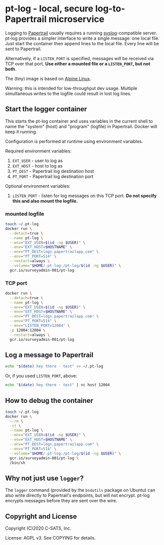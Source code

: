 # pt-log - local, secure log-to-Papertrail microservice

Logging to [Papertrail](https://papertrailapp.com/) usually requires a running [syslog](https://en.wikipedia.org/wiki/Syslog)-compatible server. pt-log provides a simpler interface to write a single message: one local file. Just start the container then append lines to the local file. Every line will be sent to Papertrail.

Alternatively, if a `LISTEN_PORT` is specified, messages will be received via TCP over that port. **Use either a mounted file or a `LISTEN_PORT`, but not both**.

The (tiny) image is based on [Alpine Linux](http://www.alpinelinux.org/).

Warning: this is intended for low-throughput dev usage. Multiple simultaneous writes to the logfile could result in lost log lines.

## Start the logger container

This starts the pt-log container and uses variables in the current shell to name the "system" (host) and "program" (logfile) in Papertrail. Docker will keep it running.

Configuration is performed at runtime using environment variables.

Required environment variables:

1. `EXT_USER` - user to log as
1. `EXT_HOST` - host to log as
1. `PT_DEST` - Papertrail log destination host
1. `PT_PORT` - Papertrail log destination port

Optional environment variables:

1. `LISTEN_PORT` - listen for log messages on this TCP port. **Do not specify this and also mount the logfile.**

### mounted logfile

```bash
touch ~/.pt-log
docker run \
  --detach=true \
  --name pt-log \
  --env="EXT_USER=$(id -ng $USER)" \
  --env="EXT_HOST=$HOSTNAME" \
  --env="PT_DEST=logs.papertrailapp.com" \
  --env="PT_PORT=514" \
  --restart=always \
  --volume="$HOME/.pt-log:/pt-log/$(id -ng $USER)" \
  gcr.io/surveyadmin-001/pt-log
```

### TCP port

```bash
docker run \
  --detach=true \
  --name pt-log \
  --env="EXT_USER=$(id -ng $USER)" \
  --env="EXT_HOST=$HOSTNAME" \
  --env="PT_DEST=logs.papertrailapp.com" \
  --env="PT_PORT=514" \
  --env="LISTEN_PORT=12004" \
  -p 12004:12004 \
  --restart=always \
  gcr.io/surveyadmin-001/pt-log
```

## Log a message to Papertrail

```bash
echo "$(date) hey there - test" >> ~/.pt-log
```

Or, if you used `LISTEN_PORT`, above:

```bash
echo "$(date) hey there - test" | nc host 12004
```

## How to debug the container

```bash
touch ~/.pt-log
docker run \
  --rm \
  -it \
  --name pt-log \
  --env="EXT_USER=$(id -ng $USER)" \
  --env="EXT_HOST=$HOSTNAME" \
  --env="PT_DEST=logs.papertrailapp.com" \
  --env="PT_PORT=514" \
  --volume="$HOME/.pt-log:/pt-log/$(id -ng $USER)" \
  gcr.io/surveyadmin-001/pt-log \
  /bin/sh
```

## Why not just use `logger`?

The `logger` command (provided by the `bsdutils` package on Ubuntu) can also write directly to Papertrail's endpoints, but will not encrypt. pt-log encrypts messages before they are sent over the wire.

## Copyright and License

Copyright (C)2020 C-SATS, Inc.

License: AGPL v3. See COPYING for details.
